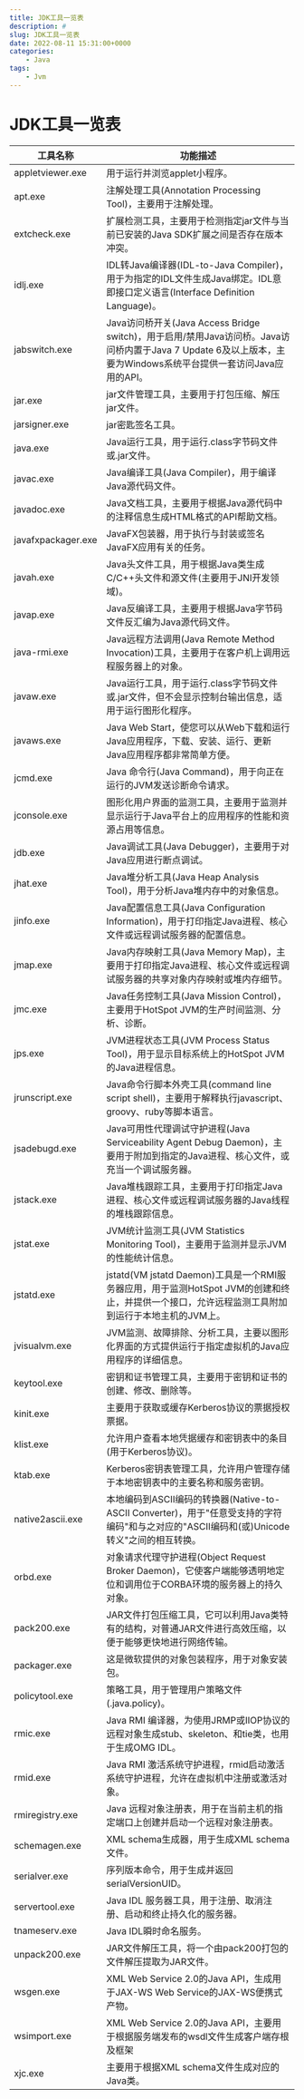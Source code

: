 ```yaml
---
title: JDK工具一览表
description: #
slug: JDK工具一览表
date: 2022-08-11 15:31:00+0000
categories:
    - Java
tags:
    - Jvm
---
```


# JDK工具一览表

| 工具名称           | 功能描述                                                     |
| ------------------ | ------------------------------------------------------------ |
| appletviewer.exe   | 用于运行并浏览applet小程序。                                 |
| apt.exe            | 注解处理工具(Annotation Processing Tool)，主要用于注解处理。 |
| extcheck.exe       | 扩展检测工具，主要用于检测指定jar文件与当前已安装的Java SDK扩展之间是否存在版本冲突。 |
| idlj.exe           | IDL转Java编译器(IDL-to-Java Compiler)，用于为指定的IDL文件生成Java绑定。IDL意即接口定义语言(Interface Definition Language)。 |
| jabswitch.exe      | Java访问桥开关(Java Access Bridge switch)，用于启用/禁用Java访问桥。Java访问桥内置于Java 7 Update 6及以上版本，主要为Windows系统平台提供一套访问Java应用的API。 |
| jar.exe            | jar文件管理工具，主要用于打包压缩、解压jar文件。             |
| jarsigner.exe      | jar密匙签名工具。                                            |
| java.exe           | Java运行工具，用于运行.class字节码文件或.jar文件。           |
| javac.exe          | Java编译工具(Java Compiler)，用于编译Java源代码文件。        |
| javadoc.exe        | Java文档工具，主要用于根据Java源代码中的注释信息生成HTML格式的API帮助文档。 |
| javafxpackager.exe | JavaFX包装器，用于执行与封装或签名JavaFX应用有关的任务。     |
| javah.exe          | Java头文件工具，用于根据Java类生成C/C++头文件和源文件(主要用于JNI开发领域)。 |
| javap.exe          | Java反编译工具，主要用于根据Java字节码文件反汇编为Java源代码文件。 |
| java-rmi.exe       | Java远程方法调用(Java Remote Method Invocation)工具，主要用于在客户机上调用远程服务器上的对象。 |
| javaw.exe          | Java运行工具，用于运行.class字节码文件或.jar文件，但不会显示控制台输出信息，适用于运行图形化程序。 |
| javaws.exe         | Java Web Start，使您可以从Web下载和运行Java应用程序，下载、安装、运行、更新Java应用程序都非常简单方便。 |
| jcmd.exe           | Java 命令行(Java Command)，用于向正在运行的JVM发送诊断命令请求。 |
| jconsole.exe       | 图形化用户界面的监测工具，主要用于监测并显示运行于Java平台上的应用程序的性能和资源占用等信息。 |
| jdb.exe            | Java调试工具(Java Debugger)，主要用于对Java应用进行断点调试。 |
| jhat.exe           | Java堆分析工具(Java Heap Analysis Tool)，用于分析Java堆内存中的对象信息。 |
| jinfo.exe          | Java配置信息工具(Java Configuration Information)，用于打印指定Java进程、核心文件或远程调试服务器的配置信息。 |
| jmap.exe           | Java内存映射工具(Java Memory Map)，主要用于打印指定Java进程、核心文件或远程调试服务器的共享对象内存映射或堆内存细节。 |
| jmc.exe            | Java任务控制工具(Java Mission Control)，主要用于HotSpot JVM的生产时间监测、分析、诊断。 |
| jps.exe            | JVM进程状态工具(JVM Process Status Tool)，用于显示目标系统上的HotSpot JVM的Java进程信息。 |
| jrunscript.exe     | Java命令行脚本外壳工具(command line script shell)，主要用于解释执行javascript、groovy、ruby等脚本语言。 |
| jsadebugd.exe      | Java可用性代理调试守护进程(Java Serviceability Agent Debug Daemon)，主要用于附加到指定的Java进程、核心文件，或充当一个调试服务器。 |
| jstack.exe         | Java堆栈跟踪工具，主要用于打印指定Java进程、核心文件或远程调试服务器的Java线程的堆栈跟踪信息。 |
| jstat.exe          | JVM统计监测工具(JVM Statistics Monitoring Tool)，主要用于监测并显示JVM的性能统计信息。 |
| jstatd.exe         | jstatd(VM jstatd Daemon)工具是一个RMI服务器应用，用于监测HotSpot JVM的创建和终止，并提供一个接口，允许远程监测工具附加到运行于本地主机的JVM上。 |
| jvisualvm.exe      | JVM监测、故障排除、分析工具，主要以图形化界面的方式提供运行于指定虚拟机的Java应用程序的详细信息。 |
| keytool.exe        | 密钥和证书管理工具，主要用于密钥和证书的创建、修改、删除等。 |
| kinit.exe          | 主要用于获取或缓存Kerberos协议的票据授权票据。               |
| klist.exe          | 允许用户查看本地凭据缓存和密钥表中的条目(用于Kerberos协议)。 |
| ktab.exe           | Kerberos密钥表管理工具，允许用户管理存储于本地密钥表中的主要名称和服务密钥。 |
| native2ascii.exe   | 本地编码到ASCII编码的转换器(Native-to-ASCII Converter)，用于"任意受支持的字符编码"和与之对应的"ASCII编码和(或)Unicode转义"之间的相互转换。 |
| orbd.exe           | 对象请求代理守护进程(Object Request Broker Daemon)，它使客户端能够透明地定位和调用位于CORBA环境的服务器上的持久对象。 |
| pack200.exe        | JAR文件打包压缩工具，它可以利用Java类特有的结构，对普通JAR文件进行高效压缩，以便于能够更快地进行网络传输。 |
| packager.exe       | 这是微软提供的对象包装程序，用于对象安装包。                 |
| policytool.exe     | 策略工具，用于管理用户策略文件(.java.policy)。               |
| rmic.exe           | Java RMI 编译器，为使用JRMP或IIOP协议的远程对象生成stub、skeleton、和tie类，也用于生成OMG IDL。 |
| rmid.exe           | Java RMI 激活系统守护进程，rmid启动激活系统守护进程，允许在虚拟机中注册或激活对象。 |
| rmiregistry.exe    | Java 远程对象注册表，用于在当前主机的指定端口上创建并启动一个远程对象注册表。 |
| schemagen.exe      | XML schema生成器，用于生成XML schema文件。                   |
| serialver.exe      | 序列版本命令，用于生成并返回serialVersionUID。               |
| servertool.exe     | Java IDL 服务器工具，用于注册、取消注册、启动和终止持久化的服务器。 |
| tnameserv.exe      | Java IDL瞬时命名服务。                                       |
| unpack200.exe      | JAR文件解压工具，将一个由pack200打包的文件解压提取为JAR文件。 |
| wsgen.exe          | XML Web Service 2.0的Java API，生成用于JAX-WS Web Service的JAX-WS便携式产物。 |
| wsimport.exe       | XML Web Service 2.0的Java API，主要用于根据服务端发布的wsdl文件生成客户端存根及框架 |
| xjc.exe            | 主要用于根据XML schema文件生成对应的Java类。                 |

